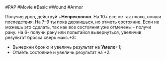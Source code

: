 #PAP #Movie #Basic #Wound #Armor 

Получив урон, действуй +**Непреклонно**. 
На 10+ все не так плохо, опиши последствия. 
На 7–9 ты пока держишься, но отметь состояние. Если не можешь это сделать, так как все состояния уже отмечены - получи рану. 
На 6- получи рану или попытайся вывернуться, увеличив результат броска сверх макс.+3:  
- Вычеркни броню и увеличь результат на **Умело**+1; 
- Отметь состояние и увеличь результат на +2.
